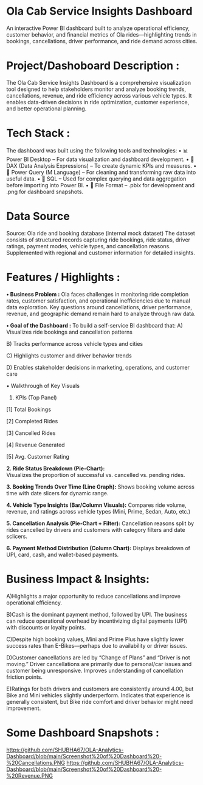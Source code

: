 # Ola Cab Service Insights Dashboard

An interactive Power BI dashboard built to analyze operational efficiency, customer behavior, and financial metrics of Ola rides—highlighting trends in bookings, cancellations, driver performance, and ride demand across cities.

# Project/Dashoboard Description : 
The Ola Cab Service Insights Dashboard is a comprehensive visualization tool designed to help stakeholders monitor and analyze booking trends, cancellations, revenue, and ride efficiency across various vehicle types. It enables data-driven decisions in ride optimization, customer experience, and better operational planning.

# Tech Stack : 
The dashboard was built using the following tools and technologies:
• 📊 Power BI Desktop – For data visualization and dashboard development.
• 🧮 DAX (Data Analysis Expressions) – To create dynamic KPIs and measures.
• 🔁 Power Query (M Language) – For cleaning and transforming raw data into useful data.
• 💾 SQL – Used for complex querying and data aggregation before importing into Power BI.
• 📁 File Format – .pbix for development and .png for dashboard snapshots.

# Data Source
Source: Ola ride and booking database (internal mock dataset)
The dataset consists of structured records capturing ride bookings, ride status, driver ratings, payment modes, vehicle types, and cancellation reasons. Supplemented with regional and customer information for detailed insights.

# Features / Highlights :
**• Business Problem :**
Ola faces challenges in monitoring ride completion rates, customer satisfaction, and operational inefficiencies due to manual data exploration. Key questions around cancellations, driver performance, revenue, and geographic demand remain hard to analyze through raw data.
  
**• Goal of the Dashboard :**
To build a self-service BI dashboard that:
  A) Visualizes ride bookings and cancellation patterns
  
  B) Tracks performance across vehicle types and cities
  
  C) Highlights customer and driver behavior trends
  
  D) Enables stakeholder decisions in marketing, operations, and customer care
  
  • Walkthrough of Key Visuals
  1. KPIs (Top Panel)
  
  [1] Total Bookings
  
  [2] Completed Rides
  
  [3] Cancelled Rides
  
  [4] Revenue Generated
  
  [5] Avg. Customer Rating
  
**2. Ride Status Breakdown (Pie-Chart):**  
Visualizes the proportion of successful vs. cancelled vs. pending rides.
  
**3. Booking Trends Over Time (Line Graph):** 
Shows booking volume across time with date slicers for dynamic range.

**4. Vehicle Type Insights (Bar/Column Visuals):**
Compares ride volume, revenue, and ratings across vehicle types (Mini, Prime, Sedan, Auto, etc.)
  
**5. Cancellation Analysis (Pie-Chart + Filter):** 
Cancellation reasons split by rides cancelled by drivers and customers with category filters and date sclicers.
  
**6. Payment Method Distribution (Column Chart):**
Displays breakdown of UPI, card, cash, and wallet-based payments.

# Business Impact & Insights:

A)Highlights a major opportunity to reduce cancellations and improve operational efficiency.

B)Cash is the dominant payment method, followed by UPI. The business can reduce operational overhead by incentivizing digital payments (UPI) with discounts or loyalty points.

C)Despite high booking values, Mini and Prime Plus have slightly lower success rates than E-Bikes—perhaps due to availability or driver issues. 

D)Customer cancellations are led by “Change of Plans” and “Driver is not moving.” Driver cancellations are primarily due to personal/car issues and customer being unresponsive. Improves understanding of cancellation friction points.

E)Ratings for both drivers and customers are consistently around 4.00, but Bike and Mini vehicles slightly underperform. Indicates that experience is generally consistent, but Bike ride comfort and driver behavior might need improvement.

# Some Dashboard Snapshots : 
https://github.com/SHUBHA67/OLA-Analytics-Dashboard/blob/main/Screenshot%20of%20Dashboard%20-%20Cancellations.PNG
https://github.com/SHUBHA67/OLA-Analytics-Dashboard/blob/main/Screenshot%20of%20Dashboard%20-%20Revenue.PNG



